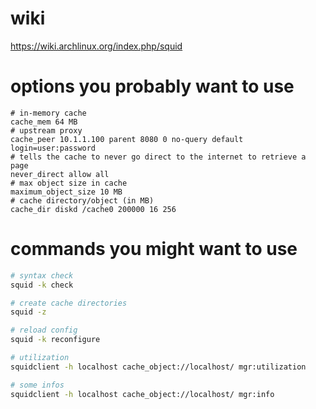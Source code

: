 # wiki
https://wiki.archlinux.org/index.php/squid

# options you probably want to use
```squidconf
# in-memory cache
cache_mem 64 MB
# upstream proxy
cache_peer 10.1.1.100 parent 8080 0 no-query default login=user:password
# tells the cache to never go direct to the internet to retrieve a page
never_direct allow all
# max object size in cache
maximum_object_size 10 MB
# cache directory/object (in MB)
cache_dir diskd /cache0 200000 16 256
```

# commands you might want to use
```bash
# syntax check
squid -k check

# create cache directories
squid -z

# reload config
squid -k reconfigure

# utilization
squidclient -h localhost cache_object://localhost/ mgr:utilization

# some infos
squidclient -h localhost cache_object://localhost/ mgr:info
```
